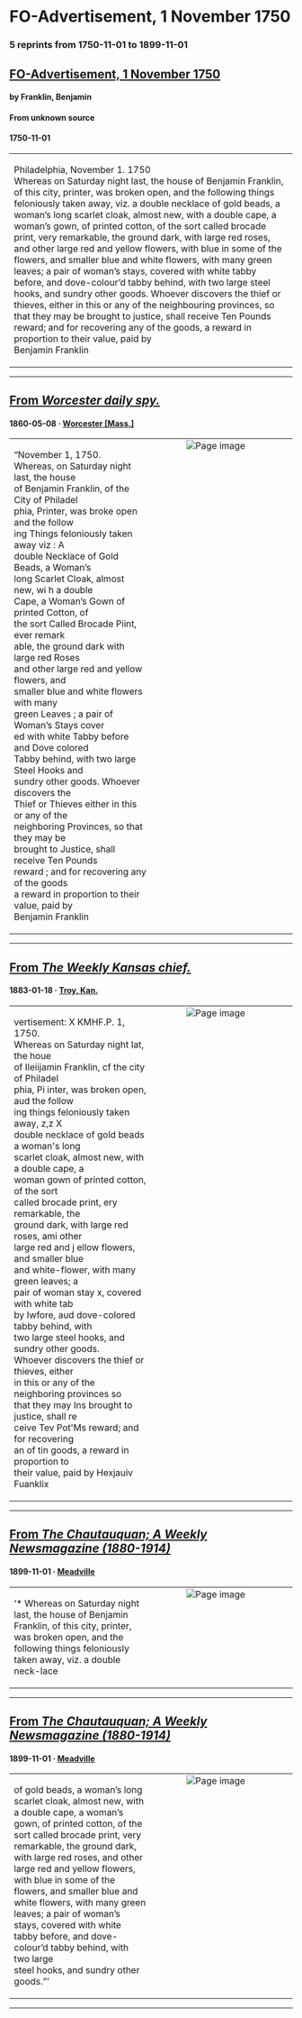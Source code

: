
# FO-Advertisement, 1 November 1750

### 5 reprints from 1750-11-01 to 1899-11-01

## [FO-Advertisement, 1 November 1750](https://founders.archives.gov/documents/Franklin/01-04-02-0020)

#### by Franklin, Benjamin

#### From unknown source

#### 1750-11-01

<table style="width: 100%;"><tr><td style="width: 50%">

Philadelphia, November 1. 1750  
Whereas on Saturday night last, the house of Benjamin Franklin, of this city, printer, was broken open, and the following things feloniously taken away, viz. a double necklace of gold beads, a woman’s long scarlet cloak, almost new, with a double cape, a woman’s gown, of printed cotton, of the sort called brocade print, very remarkable, the ground dark, with large red roses, and other large red and yellow flowers, with blue in some of the flowers, and smaller blue and white flowers, with many green leaves; a pair of woman’s stays, covered with white tabby before, and dove-colour’d tabby behind, with two large steel hooks, and sundry other goods. Whoever discovers the thief or thieves, either in this or any of the neighbouring provinces, so that they may be brought to justice, shall receive Ten Pounds reward; and for recovering any of the goods, a reward in proportion to their value, paid by  
Benjamin Franklin  

</td></tr></table>

---

## [From _Worcester daily spy._](https://chroniclingamerica.loc.gov/lccn/sn83021205/1860-05-08/ed-1/seq-3)

#### 1860-05-08 &middot; [Worcester [Mass.]](http://dbpedia.org/resource/Worcester%2C_Massachusetts)

<table style="width: 100%;"><tr><td style="width: 50%">

  
“November 1, 1750.  
Whereas, on Saturday night last, the house  
of Benjamin Franklin, of the City of Philadel­  
phia, Printer, was broke open and the follow­  
ing Things feloniously taken away viz : A  
double Necklace of Gold Beads, a Woman’s  
long Scarlet Cloak, almost new, wi h a double  
Cape, a Woman’s Gown of printed Cotton, of  
the sort Called Brocade Piint, ever remark­  
able, the ground dark with large red Roses  
and other large red and yellow flowers, and  
smaller blue and white flowers with many  
green Leaves ; a pair of Woman’s Stays cover­  
ed with white Tabby before and Dove colored  
Tabby behind, with two large Steel Hooks and  
sundry other goods. Whoever discovers the  
Thief or Thieves either in this or any of the  
neighboring Provinces, so that they may be  
brought to Justice, shall receive Ten Pounds  
reward ; and for recovering any of the goods  
a reward in proportion to their value, paid by  
Benjamin Franklin 
</td><td style="width: 50%; max-height: 75%; margin: auto; display: block;">
<img alt="Page image" src="https://chroniclingamerica.loc.gov/iiif/2/mb_bia_ver01%2Fdata%2Fsn83021205%2F00517172017%2F1860050801%2F0435.jp2/pct:17.751899,57.778991,12.460759,9.375569/!600,600/0/default.jpg"/>
</td>
</tr></table>

---

## [From _The Weekly Kansas chief._](https://chroniclingamerica.loc.gov/lccn/sn82015484/1883-01-18/ed-1/seq-4)

#### 1883-01-18 &middot; [Troy, Kan.](http://dbpedia.org/resource/Troy%2C_Kansas)

<table style="width: 100%;"><tr><td style="width: 50%">

  
vertisement: X KMHF.P. 1, 1750.  
Whereas on Saturday night Iat, the houe  
of Ileiijamin Franklin, cf the city of Philadel­  
phia, Pi inter, was broken open, aud the follow­  
ing things feloniously taken away, z,z X  
double necklace of gold beads a woman&#x27;s long  
scarlet cloak, almost new, with a double cape, a  
woman gown of printed cotton, of the sort  
called brocade print, ery remarkable, the  
ground dark, with large red roses, ami other  
large red and j ellow flowers, and smaller blue  
and white-flower, with many green leaves; a  
pair of woman stay x, covered with white tab­  
by Iwfore, aud dove-colored tabby behind, with  
two large steel hooks, and sundry other goods.  
Whoever discovers the thief or thieves, either  
in this or any of the neighboring provinces so  
that they may Ins brought to justice, shall re­  
ceive Tev Pot&#x27;Ms reward; and for recovering  
an of tin goods, a reward in proportion to  
their value, paid by Hexjauiv Fuanklix
</td><td style="width: 50%; max-height: 75%; margin: auto; display: block;">
<img alt="Page image" src="https://chroniclingamerica.loc.gov/iiif/2/khi_allen_ver02%2Fdata%2Fsn82015484%2F00294555675%2F1883011801%2F0614.jp2/pct:26.969973,33.946692,10.991811,7.671492/!600,600/0/default.jpg"/>
</td>
</tr></table>

---

## [From _The Chautauquan; A Weekly Newsmagazine (1880-1914)_](https://archive.org/details/sim_chautauquan_1899-11_30_2/page/n43/mode/1up?view=theater)

#### 1899-11-01 &middot; [Meadville](http://dbpedia.org/resource/Meadville%2C_Pennsylvania)

<table style="width: 100%;"><tr><td style="width: 50%">

  
‘* Whereas on Saturday night last, the house of Benjamin Franklin, of this city, printer,  
was broken open, and the following things feloniously taken away, viz. a double neck-lace
</td><td style="width: 50%; max-height: 75%; margin: auto; display: block;">
<img alt="Page image" src="https://iiif.archive.org/iiif/sim_chautauquan_1899-11_30_2&#0036;43/pct:28.565705,71.386510,59.495192,2.168094/600,/0/default.jpg"/>
</td>
</tr></table>

---

## [From _The Chautauquan; A Weekly Newsmagazine (1880-1914)_](https://archive.org/details/sim_chautauquan_1899-11_30_2/page/n44/mode/1up?view=theater)

#### 1899-11-01 &middot; [Meadville](http://dbpedia.org/resource/Meadville%2C_Pennsylvania)

<table style="width: 100%;"><tr><td style="width: 50%">

  
  
of gold beads, a woman’s long scarlet cloak, almost new, with a double cape, a woman’s  
gown, of printed cotton, of the sort called brocade print, very remarkable, the ground dark,  
with large red roses, and other large red and yellow flowers, with blue in some of the  
flowers, and smaller blue and white flowers, with many green leaves; a pair of woman’s  
stays, covered with white tabby before, and dove-colour’d tabby behind, with two large  
steel hooks, and sundry other goods.”’
</td><td style="width: 50%; max-height: 75%; margin: auto; display: block;">
<img alt="Page image" src="https://iiif.archive.org/iiif/sim_chautauquan_1899-11_30_2&#0036;44/pct:13.141026,11.643469,59.735577,6.343683/600,/0/default.jpg"/>
</td>
</tr></table>

---

